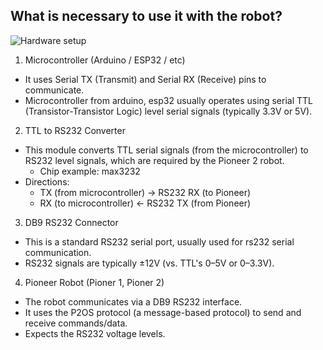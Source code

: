 ## What is necessary to use it with the robot?

![Hardware setup](./docs/diagramas-test_setup-hardware.drawio.png)


1. Microcontroller (Arduino / ESP32 / etc)
- It uses Serial TX (Transmit) and Serial RX (Receive) pins to communicate.
- Microcontroller from arduino, esp32 usually operates using serial TTL (Transistor-Transistor Logic) level serial signals (typically 3.3V or 5V).

2. TTL to RS232 Converter
- This module converts TTL serial signals (from the microcontroller) to RS232 level signals, which are required by the Pioneer 2 robot.
    - Chip example: max3232
- Directions:
    - TX (from microcontroller) → RS232 RX (to Pioneer)
    - RX (to microcontroller) ← RS232 TX (from Pioneer)

3. DB9 RS232 Connector
- This is a standard RS232 serial port, usually used for rs232 serial communication.
- RS232 signals are typically ±12V (vs. TTL's 0–5V or 0–3.3V).

4. Pioneer Robot (Pioner 1, Pioner 2)
- The robot communicates via a DB9 RS232 interface.
- It uses the P2OS protocol (a message-based protocol) to send and receive commands/data.
- Expects the RS232 voltage levels.